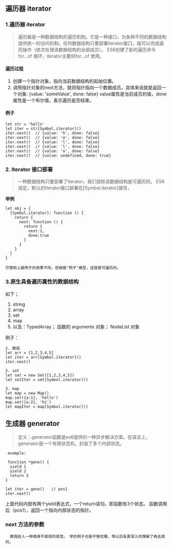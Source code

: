 ## 遍历器 iterator
### 1.遍历器 iterator

> 遍历器是一种数据结构的遍历机制。它是一种接口，为各种不同的数据结构提供统一的访问机制。任何数据结构只要部署Iterator接口，就可以完成遍历操作（依次处理该数据结构的全部成员）。
> ES6创建了新的遍历命令 for...of 循环，iterator主要供for...of 使用。

#### 遍历过程
1. 创建一个指针对象，指向当前数据结构的起始位置。
2. 调用指针对象的next方法，就将指针指向一个数据成员。具体来说就是返回一个对象: {value: 'someValue', done: false}  value属性是当前成员的值，done属性是一个布尔值，表示遍历是否结束。

#### 例子
```
let str = 'hello'
let iter = str[Symbol.iterator]()
iter.next()  // {value: 'h', done: false}
iter.next()  // {value: 'e', done: false}
iter.next()  // {value: 'l', done: false}
iter.next()  // {value: 'l', done: false}
iter.next()  // {value: 'o', done: false}
iter.next()  // {value: undefined, done: true}
```

### 2. Iterator 接口部署
> 一种数据结构只要部署了Iterator，我们就称该数据结构是可遍历的。
> ES6规定，默认的Iterator接口部署在[Symbol.iterator]属性，


**举例**
```
let obj = {
  [Symbol.iterator]: function () {
    return {
      next: function () {
        return {
          next:1, 
          done:true
        }
      }
    }
  }
}

尽管和上面例子的效果不同，但根据‘鸭子’模型，这就是可遍历的。
```

### 3.原生具备遍历属性的数据结构
如下；

1. string
2. array
3. set
4. map
5. 以及：TypedArray； 函数的 arguments 对象；  NodeList 对象

例子：
 ```
 1. 数组
 let arr = [1,2,3,4,5]
let iter = arr[Symbol.iterator]()
iter.next()

2. set
let set = new Set([1,2,3,4,5])
let setIter = set[Symbol.iterator]()

3. map
let map = new Map()
map.set({a:1}, 'hello')
map.set({a:2}, 'hi')
let mapIter = map[Symbol.iterator]()

 ```
## 生成器 generator
> 定义：generator函数是es6提供的一种异步解决方案。在语法上，generator是一个有限状态机，封装了多个内部状态。

```
 example:

 function *gene() {
  yield 1
  yield 2
  return 3
}

let iter = gene()   // pos1
iter.next()
```
上面代码内部有两个yield表达式，一个return语句。即函数有3个状态。
函数调用后（pos1），返回一个指向内部状态的指针。

### next 方法的参数
```
  教程给人一种难用不直观的感觉。 举的例子也是不够优雅，等以后有更深入的理解了再去填坑。
```
